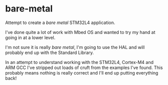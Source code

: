 # bare-metal

Attempt to create a *bare metal* STM32L4 application.

I've done quite a lot of work with Mbed OS and wanted to try my hand at going in at a lower level.

I'm not sure it is really *bare metal*, I'm going to use the HAL and will probably end up with the Standard Library.

In an attempt to understand working with the STM32L4, Cortex-M4 and ARM GCC I've stripped out loads of cruft from the examples I've found. This probably means nothing is really correct and I'll end up putting everything back!
